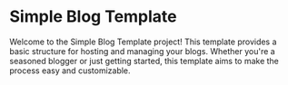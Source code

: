 # Simple Blog Template

Welcome to the Simple Blog Template project! This template provides a basic structure for hosting and managing your blogs. Whether you're a seasoned blogger or just getting started, this template aims to make the process easy and customizable.
